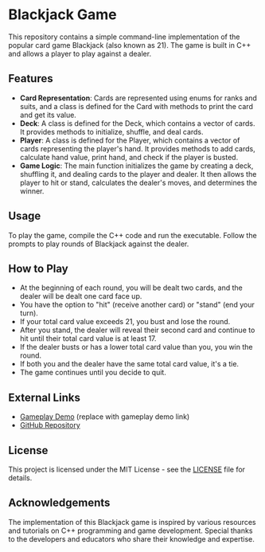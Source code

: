 # Blackjack Game

This repository contains a simple command-line implementation of the popular card game Blackjack (also known as 21). The game is built in C++ and allows a player to play against a dealer.

## Features

- **Card Representation**: Cards are represented using enums for ranks and suits, and a class is defined for the Card with methods to print the card and get its value.
- **Deck**: A class is defined for the Deck, which contains a vector of cards. It provides methods to initialize, shuffle, and deal cards.
- **Player**: A class is defined for the Player, which contains a vector of cards representing the player's hand. It provides methods to add cards, calculate hand value, print hand, and check if the player is busted.
- **Game Logic**: The main function initializes the game by creating a deck, shuffling it, and dealing cards to the player and dealer. It then allows the player to hit or stand, calculates the dealer's moves, and determines the winner.

## Usage

To play the game, compile the C++ code and run the executable. Follow the prompts to play rounds of Blackjack against the dealer.

## How to Play

- At the beginning of each round, you will be dealt two cards, and the dealer will be dealt one card face up.
- You have the option to "hit" (receive another card) or "stand" (end your turn).
- If your total card value exceeds 21, you bust and lose the round.
- After you stand, the dealer will reveal their second card and continue to hit until their total card value is at least 17.
- If the dealer busts or has a lower total card value than you, you win the round.
- If both you and the dealer have the same total card value, it's a tie.
- The game continues until you decide to quit.

## External Links

- [Gameplay Demo](#) (replace with gameplay demo link)
- [GitHub Repository](https://github.com/yourusername/repositoryname)

## License

This project is licensed under the MIT License - see the [LICENSE](LICENSE) file for details.

## Acknowledgements

The implementation of this Blackjack game is inspired by various resources and tutorials on C++ programming and game development. Special thanks to the developers and educators who share their knowledge and expertise.
